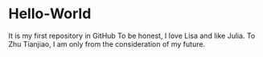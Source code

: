 # Hello-World
It is my first repository in GitHub
To be honest, I love Lisa and like Julia. To Zhu Tianjiao, I am only from the consideration of my future.
